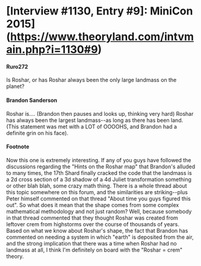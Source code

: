 # [Interview #1130, Entry #9]: MiniCon 2015](https://www.theoryland.com/intvmain.php?i=1130#9)

#### Ruro272

Is Roshar, or has Roshar always been the only large landmass on the planet?

#### Brandon Sanderson

Roshar is.... (Brandon then pauses and looks up, thinking very hard) Roshar has always been the largest landmass--as long as there has been land. (This statement was met with a LOT of OOOOHS, and Brandon had a definite grin on his face).

#### Footnote

Now this one is extremely interesting. If any of you guys have followed the discussions regarding the "Hints on the Roshar map" that Brandon's alluded to many times, the 17th Shard finally cracked the code that the landmass is a 2d cross section of a 3d shadow of a 4d Juliet transformation something or other blah blah, some crazy math thing. There is a whole thread about this topic somewhere on this forum, and the similarities are striking--plus Peter himself commented on that thread "About time you guys figured this out". So what does it mean that the shape comes from some complex mathematical methodology and not just random? Well, because somebody in that thread commented that they thought Roshar was created from leftover crem from highstorms over the course of thousands of years. Based on what we know about Roshar's shape, the fact that Brandon has commented on needing a system in which "earth" is deposited from the air, and the strong implication that there was a time when Roshar had no landmass at all, I think I'm definitely on board with the "Roshar = crem" theory.

